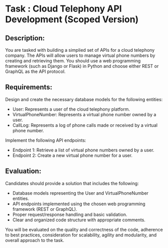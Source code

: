 # **Task : Cloud Telephony API Development (Scoped Version)**
## **Description:** 
You are tasked with building a simplied set of APIs for a cloud telephony company. The APIs will allow users to manage virtual phone numbers by creating and retrieving them. You should use a web programming framework (such as Django or Flask) in Python and choose either REST or GraphQL as the API protocol.
## **Requirements:**
Design and create the necessary database models for the following entities:
+ User: Represents a user of the cloud telephony platform.
+ VirtualPhoneNumber: Represents a virtual phone number owned by a user.
+ CallLog: Represents a log of phone calls made or received by a virtual phone number.

Implement the following API endpoints:
+ Endpoint 1: Retrieve a list of virtual phone numbers owned by a user.
+ Endpoint 2: Create a new virtual phone number for a user.

## Evaluation: 
Candidates should provide a solution that includes the following:
- Database models representing the User and VirtualPhoneNumber entities.
- API endpoints implemented using the chosen web programming framework (REST or GraphQL).
- Proper request/response handling and basic validation.
- Clear and organized code structure with appropriate comments.

You will be evaluated on the quality and correctness of the code, adherence to best practices, consideration for scalability, agility and modularity, and overall approach to the task.
